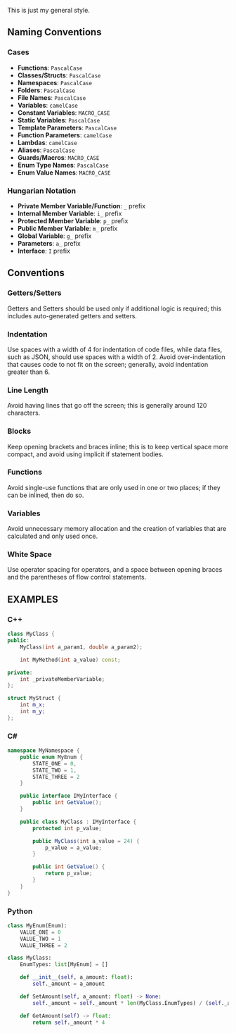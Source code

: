 This is just my general style.

## Naming Conventions

### Cases
- **Functions**: `PascalCase`
- **Classes/Structs**: `PascalCase`
- **Namespaces**: `PascalCase`
- **Folders**: `PascalCase`
- **File Names**: `PascalCase`
- **Variables**: `camelCase`
- **Constant Variables**: `MACRO_CASE`
- **Static Variables**: `PascalCase`
- **Template Parameters**: `PascalCase`
- **Function Parameters**: `camelCase`
- **Lambdas**: `camelCase`
- **Aliases**: `PascalCase`
- **Guards/Macros**: `MACRO_CASE`
- **Enum Type Names**: `PascalCase`
- **Enum Value Names**: `MACRO_CASE`

### Hungarian Notation
- **Private Member Variable/Function**: `_` prefix
- **Internal Member Variable**: `i_` prefix
- **Protected Member Variable**: `p_` prefix
- **Public Member Variable**: `m_` prefix
- **Global Variable**: `g_` prefix
- **Parameters**: `a_` prefix 
- **Interface**: `I` prefix 

## Conventions

### Getters/Setters
Getters and Setters should be used only if additional logic is required; this includes auto-generated getters and setters.

### Indentation
Use spaces with a width of 4 for indentation of code files, while data files, such as JSON, should use spaces with a width of 2. 
Avoid over-indentation that causes code to not fit on the screen; generally, avoid indentation greater than 6.

### Line Length
Avoid having lines that go off the screen; this is generally around 120 characters.

### Blocks
Keep opening brackets and braces inline; this is to keep vertical space more compact, and avoid using implicit if statement bodies.

### Functions
Avoid single-use functions that are only used in one or two places; if they can be inlined, then do so.

### Variables
Avoid unnecessary memory allocation and the creation of variables that are calculated and only used once.

### White Space
Use operator spacing for operators, and a space between opening braces and the parentheses of flow control statements.

## EXAMPLES

### C++

```cpp
class MyClass {
public:
    MyClass(int a_param1, double a_param2);

    int MyMethod(int a_value) const;

private:
    int _privateMemberVariable;
};

struct MyStruct {
    int m_x;
    int m_y;
};
```

### C#

```csharp
namespace MyNamespace {
    public enum MyEnum {
        STATE_ONE = 0,
        STATE_TWO = 1,
        STATE_THREE = 2
    }

    public interface IMyInterface {
        public int GetValue();
    }

    public class MyClass : IMyInterface {
        protected int p_value;

        public MyClass(int a_value = 24) {
            p_value = a_value;
        }

        public int GetValue() {
            return p_value;
        }
    }
}
```

### Python

```python
class MyEnum(Enum):
    VALUE_ONE = 0
    VALUE_TWO = 1
    VALUE_THREE = 2

class MyClass:
    EnumTypes: list[MyEnum] = []

    def __init__(self, a_amount: float):
        self._amount = a_amount

    def SetAmount(self, a_amount: float) -> None:
        self._amount = self._amount * len(MyClass.EnumTypes) / (self._amount - a_amount)

    def GetAmount(self) -> float:
        return self._amount * 4
```
